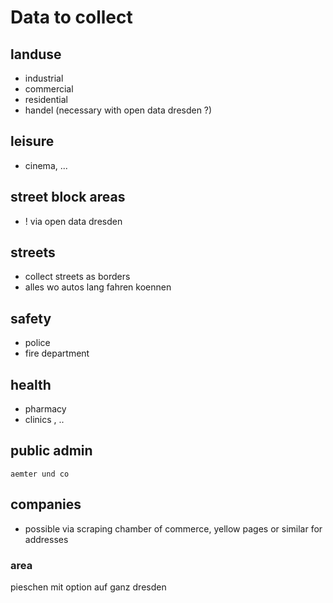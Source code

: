 # Data to collect

## landuse

* industrial
* commercial 
* residential
* handel
(necessary with open data dresden ?)

## leisure

* cinema, ...

## street block areas

* ! via open data dresden

## streets

* collect streets as borders
* alles wo autos lang fahren koennen

## safety

* police
* fire department

## health

* pharmacy
* clinics , ..

## public admin

    aemter und co

## companies

* possible via scraping chamber of commerce, yellow pages or similar for addresses


### area

pieschen mit option auf ganz dresden